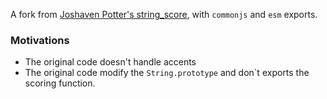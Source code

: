 A fork from [Joshaven Potter's string_score](https://github.com/joshaven/string_score), with `commonjs` and `esm` exports.

### Motivations
- The original code doesn't handle accents
- The original code modify the `String.prototype` and don`t exports the scoring function.